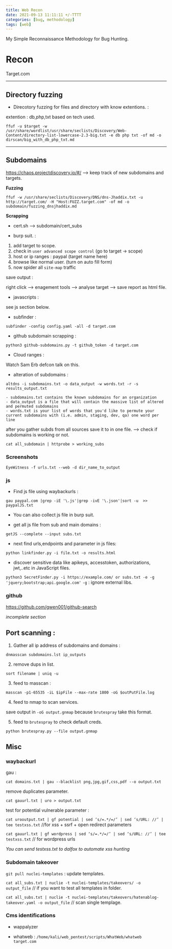 ```yaml
---
title: Web Recon
date: 2021-09-13 11:11:11 +/-TTTT
categories: [bug, methodology]
tags: [web]
---
```


My Simple Reconnaissance Methodology for Bug Hunting.

# Recon

Target.com

***

## Directory fuzzing

- Direcotory fuzzing for files and directory with know extentions. : 

extention : db,php,txt based on tech used.

`ffuf -u $target -w /usr/share/wordlist/usr/share/seclists/Discovery/Web-Content/directory-list-lowercase-2.3-big.txt -e db php txt -of md -o dirscan/big_with_db_php_txt.md`

***

## Subdomains 

https://chaos.projectdiscovery.io/#/ --> keep track of new subdomains and targets.


**Fuzzing**

```
ffuf -w /usr/share/seclists/Discovery/DNS/dns-Jhaddix.txt -u http://target.com/ -H "Host:FUZZ.target.com" -of md -o subdomain/fuzzing_dnsjhaddix.md

```

**Scrapping**

- cert.sh --> subdomain/cert_subs

- burp suit. :

1. add target to scope. 
2. check in `user advanced scope control` (go to target -> scope)
3. host or ip ranges : paypal (target name here)
4. browse like normal user. (turn on auto fill form)
5. now spider all `site-map` traffic


save output :

right click --> enagement tools --> analyse target --> save report as html file.

- javascripts :

see js section below.

- subfinder :

`subfinder -config config.yaml -all -d target.com`

- github subdomain scrapping :

`python3 github-subdomains.py -t github_token -d target.com`

- Cloud ranges :

Watch Sam Erb defcon talk on this.

 
- alteration of subdomains : 


`altdns -i subdomains.txt -o data_output -w words.txt -r -s results_output.txt`

```
- subdomains.txt contains the known subdomains for an organization
- data_output is a file that will contain the massive list of altered and permuted subdomains
- words.txt is your list of words that you'd like to permute your current subdomains with (i.e. admin, staging, dev, qa) one word per line
```

after you gather subds from all sources save it to in one file. --> check if subdomains is working or not.

`cat all_subdomain | httprobe > working_subs`

### Screenshots 

`EyeWitness -f urls.txt --web -d dir_name_to_output`

### js 

- Find js file using waybackurls :

`gau paypal.com |grep -iE '\.js'|grep -ivE '\.json'|sort -u  >> paypalJS.txt`

- You can also collect js file in burp suit.

- get all js file from sub and main domains :

`getJS --complete --input subs.txt`

- next find urls,endpoints and parameter in js files:

`python linkfinder.py -i file.txt -o results.html`

- discover sensitive data like apikeys, accesstoken, authorizations, jwt,..etc in JavaScript files.

`python3 SecretFinder.py -i https://example.com/ or subs.txt -e -g 'jquery;bootstrap;api.google.com'`
`-g` : ignore external libs.

### github

https://github.com/gwen001/github-search

*incomplete section*

## Port scanning :

1. Gather all ip address of subdomains and domains :

`dnmasscan subdomains.lst ip_outputs`

2. remove dups in list.

`sort filename | uniq -u`

3. feed to masscan :

`masscan -p1-65535 -iL $ipFile --max-rate 1800 -oG $outPutFile.log`

4. feed to nmap to scan services.

save output in `-oG output.gnmap` because `brutespray` take this format.

5. feed to `brutespray` to check default creds.

`python brutespray.py --file output.gnmap`


## Misc

### waybackurl

gau :

`cat domains.txt | gau --blacklist png,jpg,gif,css,pdf --o output.txt`

remove duplicates parameter.

`cat gauurl.txt | uro > output.txt`

test for potential vulnerable parameter : 

`cat urooutput.txt | gf potential | sed ‘s/=.*/=/’ | sed ‘s/URL: //’ | tee testxss.txt` //for xss + ssrf + open redirect parameters

`cat gauurl.txt | gf wordpress | sed ‘s/=.*/=/’ | sed ‘s/URL: //’ | tee testxss.txt` // for wordpress urls

*You can send testxss.txt to dalfox to automate xss hunting*



### Subdomain takeover

`git pull nuclei-templates` : update templates.

`cat all_subs.txt | nuclie -t nuclei-templates/takeovers/ -o output_file` // if you want to test all templates in folder.

`cat all_subs.txt | nuclie -t nuclei-templates/takeovers/hatenablog-takeover.yaml -o output_file` // scan single templage.

### Cms identifications

- wappalyzer

- whatweb : `/home/kali/web_pentest/scripts/WhatWeb/whatweb target.com`